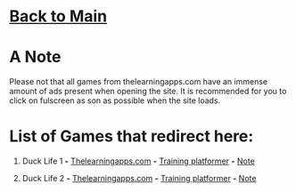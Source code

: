# [Back to Main](/../main/README.md)

# A Note

Please not that all games from thelearningapps.com have an immense amount of ads present when opening the site. It is recommended for you to click on fulscreen as son as possible when the site loads.

# List of Games that redirect here:

1. Duck Life 1 **-** <a href="https://www.thelearningapps.com/duck-life-1/#google_vignette">Thelearningapps.com</a> **-** [Training platformer](/../main/Categories/Platform.md) **-** [Note](/../main/Notes/Note-For-All-Learning-App-Games.md)

2. Duck Life 2 **-** <a href="https://www.thelearningapps.com/duck-life-2/">Thelearningapps.com</a> **-** [Training platformer](/../main/Categories/Platform.md) **-** [Note](/../main/Notes/Note-For-All-Learning-App-Games.md)
